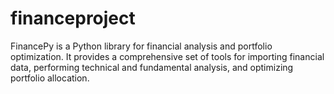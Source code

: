 # financeproject
FinancePy is a Python library for financial analysis and portfolio optimization. It provides a comprehensive set of tools for importing financial data, performing technical and fundamental analysis, and optimizing portfolio allocation.  
